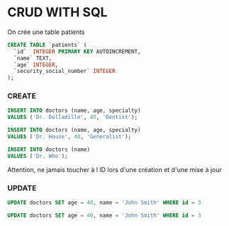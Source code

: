# CRUD WITH SQL


On crée une table patients

```sql
CREATE TABLE `patients` (
  `id`  INTEGER PRIMARY KEY AUTOINCREMENT,
  `name` TEXT,
  `age` INTEGER,
  `security_social_number` INTEGER
);
```


### CREATE

```sql
INSERT INTO doctors (name, age, specialty)
VALUES ('Dr. Dolladille', 45, 'Dentist');
```


```sql
INSERT INTO doctors (name, age, specialty)
VALUES ('Dr. House', 40, 'Generalist');
```

```sql
INSERT INTO doctors (name)
VALUES ('Dr. Who');
```

Attention, ne jamais toucher à l ID lors d'une création et d'une mise à jour


### UPDATE

```sql
UPDATE doctors SET age = 40, name = 'John Smith' WHERE id = 3
```

```sql
UPDATE doctors SET age = 40, name = 'John Smith' WHERE id = 3
```









